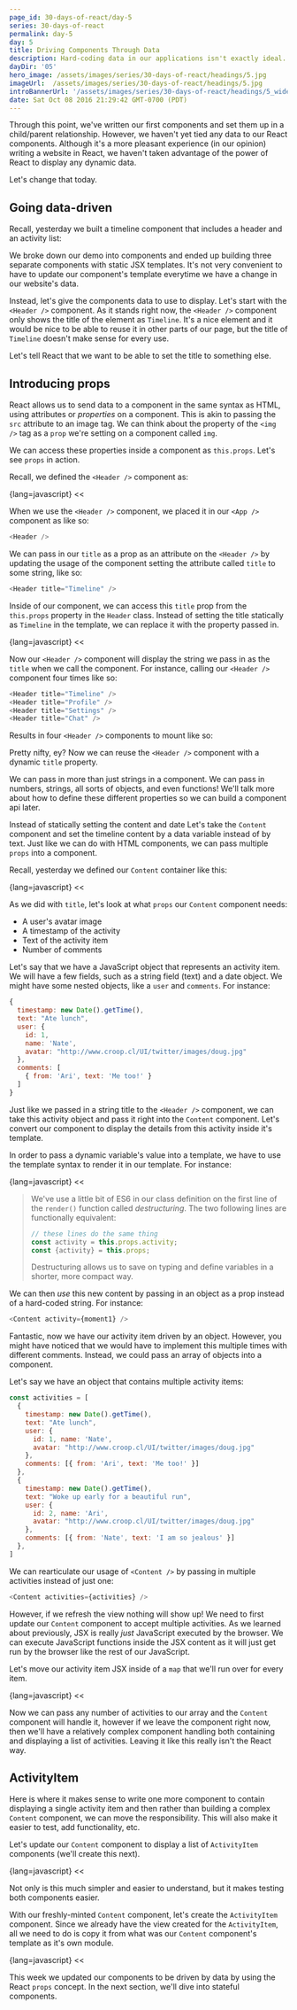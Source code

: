 ```yaml
---
page_id: 30-days-of-react/day-5
series: 30-days-of-react
permalink: day-5
day: 5
title: Driving Components Through Data
description: Hard-coding data in our applications isn't exactly ideal. Today, we'll set up our components to be driven by data to them access to external data.
dayDir: '05'
hero_image: /assets/images/series/30-days-of-react/headings/5.jpg
imageUrl:  /assets/images/series/30-days-of-react/headings/5.jpg
introBannerUrl: '/assets/images/series/30-days-of-react/headings/5_wide.jpg'
date: Sat Oct 08 2016 21:29:42 GMT-0700 (PDT)
---
```


Through this point, we've written our first components and set them up in a child/parent relationship. However, we haven't yet tied any data to our React components. Although it's a more pleasant experience (in our opinion) writing a website in React, we haven't taken advantage of the power of React to display any dynamic data.

Let's change that today.

## Going data-driven

Recall, yesterday we built a timeline component that includes a header and an activity list:

<div id="demo1"></div>

We broke down our demo into components and ended up building three separate components with static JSX templates. It's not very convenient to have to update our component's template everytime we have a change in our website's data. 

Instead, let's give the components data to use to display. Let's start with the `<Header />` component. As it stands right now, the `<Header />` component only shows the title of the element as `Timeline`. It's a nice element and it would be nice to be able to reuse it in other parts of our page, but the title of `Timeline` doesn't make sense for every use.

Let's tell React that we want to be able to set the title to something else. 

## Introducing props

React allows us to send data to a component in the same syntax as HTML, using attributes or _properties_ on a component. This is akin to passing the `src` attribute to an image tag. We can think about the property of the `<img />` tag as a `prop` we're setting on a component called `img`. 

We can access these properties inside a component as `this.props`. Let's see `props` in action.

Recall, we defined the `<Header />` component as:

{lang=javascript}
<<[](header1.jsx)

When we use the `<Header />` component, we placed it in our `<App />` component as like so:

```javascript
<Header />
```

We can pass in our `title` as a prop as an attribute on the `<Header />` by updating the usage of the component setting the attribute called `title` to some string, like so:

```javascript
<Header title="Timeline" />
```

Inside of our component, we can access this `title` prop from the `this.props` property in the `Header` class. Instead of setting the title statically as `Timeline` in the template, we can replace it with the property passed in.

{lang=javascript}
<<[](header2.jsx)

Now our `<Header />` component will display the string we pass in as the `title` when we call the component. For instance, calling our `<Header />` component four times like so:

```javascript
<Header title="Timeline" />
<Header title="Profile" />
<Header title="Settings" />
<Header title="Chat" />
```

Results in four `<Header />` components to mount like so:

<div id="demo2"></div>

Pretty nifty, ey? Now we can reuse the `<Header />` component with a dynamic `title` property. 

We can pass in more than just strings in a component. We can pass in numbers, strings, all sorts of objects, and even functions! We'll talk more about how to define these different properties so we can build a component api later. 

Instead of statically setting the content and date
Let's take the `Content` component and set the timeline content by a data variable instead of by text. Just like we can do with HTML components, we can pass multiple `props` into a component. 

Recall, yesterday we defined our `Content` container like this:

{lang=javascript}
<<[](content1.jsx)

As we did with `title`, let's look at what `props` our `Content` component needs:

* A user's avatar image
* A timestamp of the activity
* Text of the activity item
* Number of comments

Let's say that we have a JavaScript object that represents an activity item. We will have a few fields, such as a string field (text) and a date object. We might have some nested objects, like a `user` and `comments`. For instance:

```javascript
{
  timestamp: new Date().getTime(),
  text: "Ate lunch",
  user: {
    id: 1,
    name: 'Nate',
    avatar: "http://www.croop.cl/UI/twitter/images/doug.jpg"
  },
  comments: [
    { from: 'Ari', text: 'Me too!' }
  ]
}
```

Just like we passed in a string title to the `<Header />` component, we can take this activity object and pass it right into the `Content` component. Let's convert our component to display the details from this activity inside it's template.

In order to pass a dynamic variable's value into a template, we have to use the template syntax to render it in our template. For instance:

{lang=javascript}
<<[](content2.jsx)

> We've use a little bit of ES6 in our class definition on the first line of the `render()` function called _destructuring_. The two following lines are functionally equivalent:
>
> ```javascript
> // these lines do the same thing
> const activity = this.props.activity;
> const {activity} = this.props; 
> ```
> Destructuring allows us to save on typing and define variables in a shorter, more compact way. 

We can then _use_ this new content by passing in an object as a prop instead of a hard-coded string. For instance:

```javascript
<Content activity={moment1} />
```

<div id="demo3"></div>

Fantastic, now we have our activity item driven by an object. However, you might have noticed that we would have to implement this multiple times with different comments. Instead, we could pass an array of objects into a component. 

Let's say we have an object that contains multiple activity items:

```javascript
const activities = [
  {
    timestamp: new Date().getTime(),
    text: "Ate lunch",
    user: {
      id: 1, name: 'Nate',
      avatar: "http://www.croop.cl/UI/twitter/images/doug.jpg"
    },
    comments: [{ from: 'Ari', text: 'Me too!' }]
  },
  {
    timestamp: new Date().getTime(),
    text: "Woke up early for a beautiful run",
    user: {
      id: 2, name: 'Ari',
      avatar: "http://www.croop.cl/UI/twitter/images/doug.jpg"
    },
    comments: [{ from: 'Nate', text: 'I am so jealous' }]
  },
]
```

We can rearticulate our usage of `<Content />` by passing in multiple activities instead of just one:

```javascript
<Content activities={activities} />
```

However, if we refresh the view nothing will show up! We need to first update our `Content` component to accept multiple activities. As we learned about previously, JSX is really _just_ JavaScript executed by the browser. We can execute JavaScript functions inside the JSX content as it will just get run by the browser like the rest of our JavaScript.

Let's move our activity item JSX inside of a `map` that we'll run over for every item.

{lang=javascript}
<<[](content3.jsx)

Now we can pass any number of activities to our array and the `Content` component will handle it, however if we leave the component right now, then we'll have a relatively complex component handling both containing and displaying a list of activities. Leaving it like this really isn't the React way. 

## ActivityItem

Here is where it makes sense to write one more component to contain displaying a single activity item and then rather than building a complex `Content` component, we can move the responsibility. This will also make it easier to test, add functionality, etc. 

Let's update our `Content` component to display a list of `ActivityItem` components (we'll create this next). 

{lang=javascript}
<<[](content4.jsx)

Not only is this much simpler and easier to understand, but it makes testing both components easier.

With our freshly-minted `Content` component, let's create the `ActivityItem` component. Since we already have the view created for the `ActivityItem`, all we need to do is copy it from what was our `Content` component's template as it's own module.

{lang=javascript}
<<[](activity_item.jsx)

This week we updated our components to be driven by data by using the React `props` concept. In the next section, we'll dive into stateful components. 
